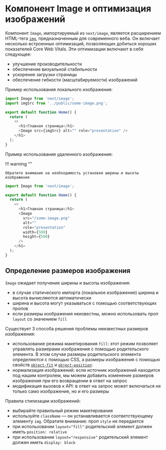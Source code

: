 # Компонент Image и оптимизация изображений

Компонент `Image`, импортируемый из `next/image`, является расширением HTML-тега [`img`](htps://hcdev.ru/html/img/), предназначенным для современного веба. Он включает несколько встроенных оптимизаций, позволяющих добиться хороших показателей Core Web Vitals. Эти оптимизации включают в себя следующее:

- улучшение производительности
- обеспечение визуальной стабильности
- ускорение загрузки страницы
- обеспечение гибкости (масштабируемости) изображений

Пример использования локального изображения:

```js
import Image from 'next/image';
import imgSrc from '../public/some-image.png';

export default function Home() {
  return (
    <>
      <h1>Главная страница</h1>
      <Image src={imgSrc} alt="" role="presentation" />
    </h1>
  );
}
```

Пример использования удаленного изображения:

!!! warning ""

    Обратите внимание на необходимость установки ширины и высоты изображения

```js
import Image from 'next/image';

export default function Home() {
  return (
    <>
      <h1>Главная страница</h1>
      <Image
        src="/some-image.png"
        alt=""
        role="presentation"
        width={500}
        height={500}
      />
    </h1>
  );
}
```

## Определение размеров изображения

`Image` ожидает получение ширины и высоты изображения:

- в случае статического импорта (локальное изображение) ширина и высота вычисляются автоматически
- ширина и высота могут указываться с помощью соответствующих пропов
- если размеры изображения неизвестны, можно использовать проп `layout` со значением `fill`

Существует 3 способа решения проблемы неизвестных размеров изображения:

- использование режима макетирования `fill`: этот режим позволяет управлять размерами изображения с помощью родительского элемента. В этом случае размеры родительского элемента определяются с помощью CSS, а размеры изображения с помощью свойств [`object-fit`](https://hcdev.ru/css/object-it/) и [`object-position`](https://hcdev.ru/css/object-position):
- нормализация изображений: если источник изображений находится под нашим контролем, мы можем добавить изменение размеров изображения при его возвращении в ответ на запрос
- модификация вызовов к API: в ответ на запрос может включаться не только само изображение, но и его размеры

Правила стилизации изображений:

- выбирайте правильный режим макетирования
- используйте `className` — он устанавливается соответствующему элементу `img`. Обратите внимание: проп `style` не передается
- при использовании `layout="fill"` родительский элемент должен иметь `position: relative`
- при использовании `layout="responsive"` родительский элемент должен иметь `display: block`
